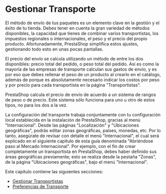 # Gestionar Transporte

El método de envío de tus paquetes es un elemento clave en la gestión y el éxito de tu tienda. Debes tener en cuenta la gran variedad de métodos disponibles, la capacidad que tienes de combinar varios transportistas, los impuestos regionales o internacionales, el peso y el precio del propio producto. Afortunadamente, PrestaShop simplifica estos ajustes, gestionando todo esto en unas pocas pantallas.

El precio del envío se calcula utilizando un método de entre los dos disponibles: precio total del pedido, o peso total del pedido. Así es como la mayoría de las empresas de transporte calculan sus gastos de envío, y es por eso que debes rellenar el peso de un producto al crearlo en el catálogo, además de porque es absolutamente necesario indicar los costos por peso y por precio para cada transportista en la página "Transportistas".

PrestaShop calcula el precio de envío de acuerdo a un sistema de rangos de peso o de precio. Este sistema sólo funciona para uno u otro de estos tipos, no para los dos a la vez.

La configuración del transporte trabaja conjuntamente con tu configuración local establecida en la instalación de PrestaShop, gracias al menú "Internacional". Desde las páginas "Localización" y "Ubicaciones geográficas", podrás editar zonas geográficas, países, monedas, etc. Por lo tanto, asegúrate de revisar con detalle el menú "Internacional", el cual será explicado en el siguiente capítulo de esta guía denominada "Abriéndose paso al Mercado Internacional". Por ejemplo, con el fin de crear completamente un transportista en PrestaShop, debes haber definido sus áreas geográficas previamente; esto se realiza desde la pestaña "Zonas", de la página "Ubicaciones geográficas", bajo el menú "Internacional".

Este capítulo contiene las siguientes secciones:

* [Gestionar Transportistas](gestionar-transportistas.md)
* [Preferencias de Transporte](preferencias-de-transporte.md)

